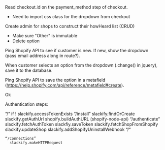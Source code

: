 Read checkout.id on the payment_method step of checkout.
- Need to import css class for the dropdown from checkout

Create admin for shops to construct their howHeard list (CRUD)
- Make sure "Other" is immutable
- Delete option

Ping Shopify API to see if customer is new. If new, show the dropdown (pass email address along in route?).

When customer selects an option from the dropdown (.change() in jquery), save it to the database.

Ping Shopify API to save the option in a metafield (https://help.shopify.com/api/reference/metafield#create).

Ok



Authentication steps:

“/“
  if ! slackify.accessTokenExists
    “/install”
      slackify.findOrCreate
      slackify.getAuthUrl
	shopify.buildAuthURL (shopify-node-api)
	“/authenticate”
	  slackify.fetchAuthToken
	  slackfiy.saveToken
	  slackify.fetchShopFromShopify
	  slackify.updateShop
	  slackify.addShopifyUninstallWebhook
	    “/“
	
	
	“/connections”
      slackify.makeHTTPRequest


